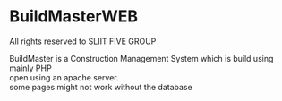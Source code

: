 # BuildMasterWEB 

All rights reserved to SLIIT FIVE GROUP

BuildMaster is a Construction Management System which is build using mainly PHP <br>
open using an apache server. <br>
some pages might not work without the database
